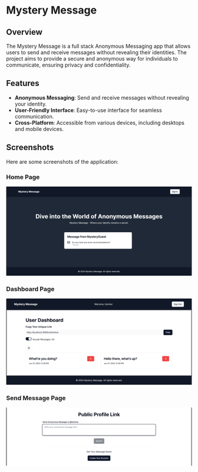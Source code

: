 # Mystery Message

## Overview

The Mystery Message is a full stack Anonymous Messaging app that allows users to
send and receive messages without revealing their identities. The project aims
to provide a secure and anonymous way for individuals to communicate, ensuring
privacy and confidentiality.

## Features

- **Anonymous Messaging**: Send and receive messages without revealing your
  identity.
- **User-Friendly Interface**: Easy-to-use interface for seamless communication.
- **Cross-Platform**: Accessible from various devices, including desktops and
  mobile devices.

## Screenshots

Here are some screenshots of the application:

### Home Page

![Home Page](screenshots/home.png)

### Dashboard Page

![Message Section](screenshots/dashboard.png)

### Send Message Page

![Compose Message](screenshots/send-message.png)
